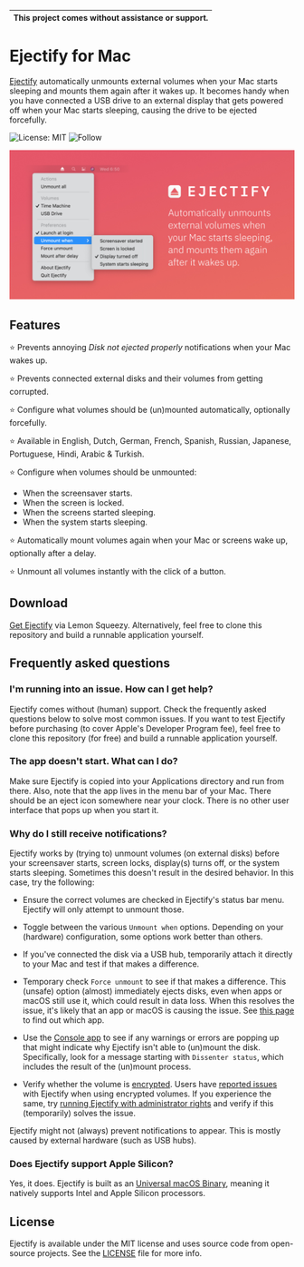 | This project comes without assistance or support. |
| --- |

# Ejectify for Mac

[Ejectify](https://ejectify.app) automatically unmounts external volumes when your Mac starts sleeping and mounts them again after it wakes up. It becomes handy when you have connected a USB drive to an external display that gets powered off when your Mac starts sleeping, causing the drive to be ejected forcefully.  

![License: MIT](https://img.shields.io/badge/License-MIT-green.svg)
![Follow](https://img.shields.io/twitter/follow/nielsmouthaan?style=social)

![Header](Header.jpg)

## Features

⭐ Prevents annoying *Disk not ejected properly* notifications when your Mac wakes up.

⭐ Prevents connected external disks and their volumes from getting corrupted.

⭐ Configure what volumes should be (un)mounted automatically, optionally forcefully.

⭐ Available in English, Dutch, German, French, Spanish, Russian, Japanese, Portuguese, Hindi, Arabic & Turkish.

⭐ Configure when volumes should be unmounted:

- When the screensaver starts.
- When the screen is locked.
- When the screens started sleeping.
- When the system starts sleeping.

⭐ Automatically mount volumes again when your Mac or screens wake up, optionally after a delay.

⭐ Unmount all volumes instantly with the click of a button.

## Download

[Get Ejectify](https://nielsmouthaan.lemonsqueezy.com/buy/ee57c50b-fddb-428d-8f61-9b202cf38bd0) via Lemon Squeezy. Alternatively, feel free to clone this repository and build a runnable application yourself.

## Frequently asked questions

### I'm running into an issue. How can I get help?
Ejectify comes without (human) support. Check the frequently asked questions below to solve most common issues. If you want to test Ejectify before purchasing (to cover Apple's Developer Program fee), feel free to clone this repository (for free) and build a runnable application yourself.

### The app doesn't start. What can I do?

Make sure Ejectify is copied into your Applications directory and run from there. Also, note that the app lives in the menu bar of your Mac. There should be an eject icon somewhere near your clock. There is no other user interface that pops up when you start it.

### Why do I still receive notifications?

Ejectify works by (trying to) unmount volumes (on external disks) before your screensaver starts, screen locks, display(s) turns off, or the system starts sleeping. Sometimes this doesn't result in the desired behavior. In this case, try the following:

- Ensure the correct volumes are checked in Ejectify's status bar menu. Ejectify will only attempt to unmount those.

- Toggle between the various `Unmount when` options. Depending on your (hardware) configuration, some options work better than others.

- If you've connected the disk via a USB hub, temporarily attach it directly to your Mac and test if that makes a difference.

- Temporary check `Force unmount` to see if that makes a difference. This (unsafe) option (almost) immediately ejects disks, even when apps or macOS still use it, which could result in data loss. When this resolves the issue, it's likely that an app or macOS is causing the issue. See [this page](https://serverfault.com/a/159428) to find out which app.

- Use the [Console app](https://support.apple.com/en-gb/guide/console/welcome/mac) to see if any warnings or errors are popping up that might indicate why Ejectify isn't able to (un)mount the disk. Specifically, look for a message starting with `Dissenter status`, which includes the result of the (un)mount process.

- Verify whether the volume is [encrypted](https://support.apple.com/guide/disk-utility/dskutl35612/mac). Users have [reported issues](https://github.com/nielsmouthaan/ejectify-macos/issues/34) with Ejectify when using encrypted volumes. If you experience the same, try [running Ejectify with administrator rights](https://github.com/nielsmouthaan/ejectify-macos/issues/34#issuecomment-1038299356) and verify if this (temporarily) solves the issue.

Ejectify might not (always) prevent notifications to appear. This is mostly caused by external hardware (such as USB hubs).

### Does Ejectify support Apple Silicon?

Yes, it does. Ejectify is built as an [Universal macOS Binary](https://developer.apple.com/documentation/apple-silicon/building-a-universal-macos-binary), meaning it natively supports Intel and Apple Silicon processors.

## License

Ejectify is available under the MIT license and uses source code from open-source projects. See the [LICENSE](https://github.com/nielsmouthaan/ejectify-macos/blob/main/LICENSE) file for more info.
